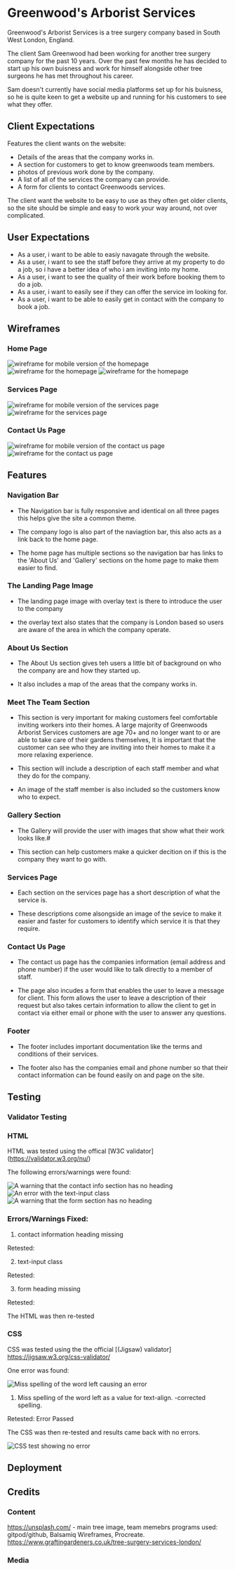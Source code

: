 # Greenwood's Arborist Services
Greenwood's Arborist Services is a tree surgery company based in South West London, England.

The client Sam Greenwood had been working for another tree surgery company for the past 10 years. Over the past few months he has decided to start up his own buisness and work for himself alongside other tree surgeons he has met throughout his career.

Sam doesn't currently have social media platforms set up for his buisness, so he is quite keen to get a website up and running for his customers to see what they offer.

<!-- Live website image-->

<!-- Table of contents-->

## Client Expectations

Features the client wants on the website:

- Details of the areas that the company works in.
- A section for customers to get to know greenwoods team members.
- photos of previous work done by the company.
- A list of all of the services the company can provide.
- A form for clients to contact Greenwoods services.

The client want the website to be easy to use as they often get older clients, so the site should be simple and easy to work your way around, not over complicated.

## User Expectations

- As a user, i want to be able to easiy navagate through the website.
- As a user, i want to see the staff before they arrive at my property to do a job, so i have a   better idea of who i am inviting into my home.
- As a user, i want to see the quality of their work before booking them to do a job.
- As a user, i want to easily see if they can offer the service im looking for. 
- As a user, i want to be able to easily get in contact with the company to book a job.

## Wireframes

### Home Page

<img src="assets/images/home-mobile-wireframe.png" alt="wireframe for mobile version of the homepage">

<img src="assets/images/home-wireframe-1.png" alt="wireframe for the homepage">
<img src="assets/images/home-wireframe-2.png" alt="wireframe for the homepage">

### Services Page

<img src="assets/images/services-mobile-wireframe.png" alt="wireframe for mobile version of the services page">

<img src="assets/images/services-wireframe.png" alt="wireframe for the services page">

### Contact Us Page

<img src="assets/images/contact-us-mobile-wireframe.png" alt="wireframe for mobile version of the contact us page">

<img src="assets/images/contact-us-wireframe.png" alt="wireframe for the contact us page">

## Features

### Navigation Bar

- The Navigation bar is fully responsive and identical on all three pages this helps give the site a common theme.

- The company logo is also part of the naviagtion bar, this also acts as a link back to the home page.

- The home page has multiple sections so the navigation bar has links to the 'About Us' and 'Gallery' sections on the home page to make them easier to find.

### The Landing Page Image

- The landing page image with overlay text is there to introduce the user to the company 

- the overlay text also states that the company is London based so users are aware of the area in which the company operate. 

### About Us Section

- The About Us section gives teh users a little bit of background on who the company are and how they started up.

- It also includes a map of the areas that the company works in.

### Meet The Team Section

- This section is very important for making customers feel comfortable inviting workers into their homes. A large majority of Greenwoods Arborist Services customers are age 70+ and no longer want to or are able to take care of their gardens themselves, It is important that the customer can see who they are inviting into their homes to make it a more relaxing experience. 

- This section will include a description of each staff member and what they do for the company.

- An image of the staff member is also included so the customers know who to expect.

### Gallery Section

- The Gallery will provide the user with images that show what their work looks like.#

- This section can help customers make a quicker decition on if this is the company they want to go with. 

### Services Page

- Each section on the services page has a short description of what the service is.

- These descriptions come alsongside an image of the sevice to make it easier and faster for customers to identify which service it is that they require.

### Contact Us Page

- The contact us page has the companies information (email address and phone number) if the user would like to talk directly to a member of staff.

- The page also incudes a form that enables the user to leave a message for client. This form allows the user to leave a description of their request but also takes certain information to allow the client to get in contact via either email or phone with the user to answer any questions.

### Footer

- The footer includes important documentation like the terms and conditions of their services.

- The footer also has the companies email and phone number so that their contact information can be found easily on and page on the site. 

## Testing

### Validator Testing

### HTML

HTML was tested using the offical [W3C validator] (https://validator.w3.org/nu/) 
<!-- sort out link -->

The following errors/warnings were found:

 <img src="assets/images/test-contact-result-1.png" alt="A warning that the contact info section has no heading">

 <img src="assets/images/test-contact-result-2.png" alt="An error with the text-input class">

 <img src="assets/images/test-contact-result-3.png" alt="A warning that the form section has no heading">

### Errors/Warnings Fixed:

  1. contact information heading missing <!-- Decide if you want to add heading -->

Retested:

  2. text-input class <!-- figure out error -->

Retested:

  3. form heading missing <!-- Decide if you want to add heading -->

Retested:

The HTML was then re-tested <!-- were all results fixed? -->

<!-- Add image of results -->

### CSS
 
 CSS was tested using the the official [(Jigsaw) validator] https://jigsaw.w3.org/css-validator/
 <!-- Sort out link -->

 One error was found:

 <img src="assets/images/css-test.png" alt="Miss spelling of the word left causing an error">

  1. Miss spelling of the word left as a value for text-align. 
     -corrected spelling.

  Retested: Error Passed

  The CSS was then re-tested and results came back with no errors.

   <img src="assets/images/css-test-corrected.png" alt="CSS test showing no error">  

 ## Deployment

 <!-- he process you went through to deploy the project to a hosting platform (e.g. GitHub) -->
 ## Credits

 ### Content
 <!-- Websites used -->
https://unsplash.com/ - main tree image, team memebrs
programs used: gitpod/github, Balsamiq Wireframes, Procreate.
https://www.graftingardeners.co.uk/tree-surgery-services-london/
 ### Media
 <!-- Images used -->



